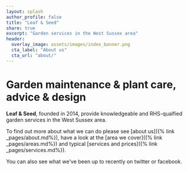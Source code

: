 ```yaml
---
layout: splash
author_profile: false
title: "Leaf & Seed"
share: true
excerpt: "Garden services in the West Sussex area"
header:
  overlay_image: assets/images/index_banner.png
  cta_label: "About us"
  cta_url: "about/"
---
```

# Garden maintenance & plant care, advice & design
**Leaf & Seed**, founded in 2014, provide knowledgeable and RHS-qualfied garden services in the West Sussex area.

To find out more about what we can do please see [about us]({% link _pages/about.md%}), have a look at the [area we cover]({% link _pages/areas.md%}) and typical [services and prices]({% link _pages/services.md%})<!--or look at our [portfolio]({% link _pages/portfolio.md%}) of work-->.

You can also see what we've been up to recently on twitter or facebook.